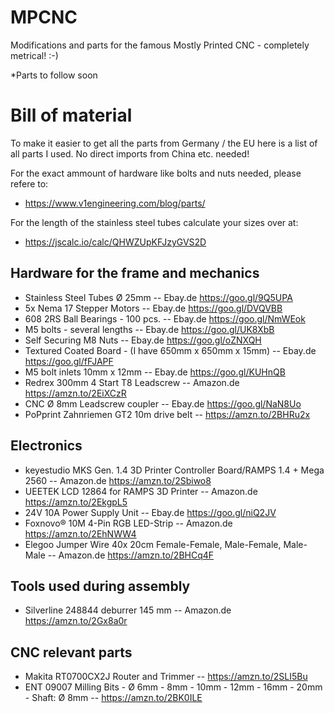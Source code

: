 # MPCNC
Modifications and parts for the famous Mostly Printed CNC - completely metrical! :-)

*Parts to follow soon

# Bill of material
To make it easier to get all the parts from Germany / the EU here is a list of all parts I used. No direct imports from China etc. needed!

For the exact ammount of hardware like bolts and nuts needed, please refere to: 
- https://www.v1engineering.com/blog/parts/

For the length of the stainless steel tubes calculate your sizes over at:
- https://jscalc.io/calc/QHWZUpKFJzyGVS2D

## Hardware for the frame and mechanics
- Stainless Steel Tubes Ø 25mm
-- Ebay.de https://goo.gl/9Q5UPA
- 5x Nema 17 Stepper Motors
-- Ebay.de https://goo.gl/DVQVBB
- 608 2RS Ball Bearings - 100 pcs.
-- Ebay.de https://goo.gl/NmWEok
- M5 bolts - several lengths
-- Ebay.de https://goo.gl/UK8XbB
- Self Securing M8 Nuts
-- Ebay.de https://goo.gl/oZNXQH
- Textured Coated Board - (I have 650mm x 650mm x 15mm)
-- Ebay.de https://goo.gl/fFJAPF
- M5 bolt inlets 10mm x 12mm
-- Ebay.de https://goo.gl/KUHnQB
- Redrex 300mm 4 Start T8 Leadscrew
-- Amazon.de https://amzn.to/2EiXCzR
- CNC Ø 8mm Leadscrew coupler
-- Ebay.de https://goo.gl/NaN8Uo
- PoPprint Zahnriemen GT2 10m drive belt
-- https://amzn.to/2BHRu2x

## Electronics
- keyestudio MKS Gen. 1.4 3D Printer Controller Board/RAMPS 1.4 + Mega 2560
-- Amazon.de https://amzn.to/2Sbiwo8
- UEETEK LCD 12864 for RAMPS 3D Printer
-- Amazon.de https://amzn.to/2EkgpL5
- 24V 10A Power Supply Unit
-- Ebay.de https://goo.gl/niQ2JV
- Foxnovo® 10M 4-Pin RGB LED-Strip
-- Amazon.de https://amzn.to/2EhNWW4
- Elegoo Jumper Wire 40x 20cm Female-Female, Male-Female, Male-Male
-- Amazon.de https://amzn.to/2BHCq4F


## Tools used during assembly
- Silverline 248844 deburrer 145 mm
-- Amazon.de https://amzn.to/2Gx8a0r

## CNC relevant parts
- Makita RT0700CX2J Router and Trimmer
-- https://amzn.to/2SLI5Bu
- ENT 09007 Milling Bits - Ø 6mm - 8mm - 10mm - 12mm - 16mm - 20mm - Shaft: Ø 8mm
-- https://amzn.to/2BK0ILE

